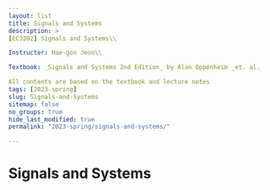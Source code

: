 ```yaml
---
layout: list
title: Signals and Systems
description: >
[EC3202] Signals and Systems\\

Instructor: Hae-gon Jeon\\

Textbook: _Signals and Systems 2nd Edition_ by Alan Oppenheim _et. al._\\

All contents are based on the textbook and lecture notes
tags: [2023-spring]
slug: Signals-and-Systems
sitemap: false
no_groups: true
hide_last_modified: true
permalink: "2023-spring/signals-and-systems/"

---
```


# Signals and Systems
